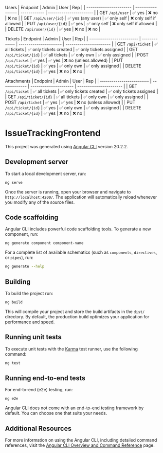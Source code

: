 Users
| Endpoint | Admin | User | Rep |
| ----------------------- | ----------------- | ------------ | ----------------------- |
| GET `/api/user` | ✅ yes | ❌ no | ❌ no |
| GET `/api/user/{id}` | ✅ yes (any user) | ✅ only self | ❌ only self if allowed |
| PUT `/api/user/{id}` | ✅ yes | ✅ only self | ❌ only self if allowed |
| DELETE `/api/user/{id}` | ✅ yes | ❌ no | ❌ no |

Tickets
| Endpoint | Admin | User | Rep |
| ------------------------- | ------------- | ---------------------- | ----------------------- |
| GET `/api/ticket` | ✅ all tickets | ✅ only tickets created | ✅ only tickets assigned |
| GET `/api/ticket/{id}` | ✅ all tickets | ✅ only own | ✅ only assigned |
| POST `/api/ticket` | ✅ yes | ✅ yes | ❌ no (unless allowed) |
| PUT `/api/ticket/{id}` | ✅ yes | ✅ only own | ✅ only assigned |
| DELETE `/api/ticket/{id}` | ✅ yes | ❌ no | ❌ no |

Attachments
| Endpoint | Admin | User | Rep |
| ------------------------- | ------------- | ---------------------- | ----------------------- |
| GET `/api/ticket` | ✅ all tickets | ✅ only tickets created | ✅ only tickets assigned |
| GET `/api/ticket/{id}` | ✅ all tickets | ✅ only own | ✅ only assigned |
| POST `/api/ticket` | ✅ yes | ✅ yes | ❌ no (unless allowed) |
| PUT `/api/ticket/{id}` | ✅ yes | ✅ only own | ✅ only assigned |
| DELETE `/api/ticket/{id}` | ✅ yes | ❌ no | ❌ no |

# IssueTrackingFrontend

This project was generated using [Angular CLI](https://github.com/angular/angular-cli) version 20.2.2.

## Development server

To start a local development server, run:

```bash
ng serve
```

Once the server is running, open your browser and navigate to `http://localhost:4200/`. The application will automatically reload whenever you modify any of the source files.

## Code scaffolding

Angular CLI includes powerful code scaffolding tools. To generate a new component, run:

```bash
ng generate component component-name
```

For a complete list of available schematics (such as `components`, `directives`, or `pipes`), run:

```bash
ng generate --help
```

## Building

To build the project run:

```bash
ng build
```

This will compile your project and store the build artifacts in the `dist/` directory. By default, the production build optimizes your application for performance and speed.

## Running unit tests

To execute unit tests with the [Karma](https://karma-runner.github.io) test runner, use the following command:

```bash
ng test
```

## Running end-to-end tests

For end-to-end (e2e) testing, run:

```bash
ng e2e
```

Angular CLI does not come with an end-to-end testing framework by default. You can choose one that suits your needs.

## Additional Resources

For more information on using the Angular CLI, including detailed command references, visit the [Angular CLI Overview and Command Reference](https://angular.dev/tools/cli) page.
